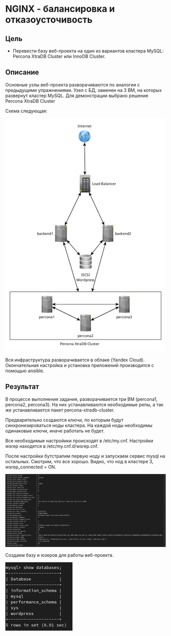 # NGINX - балансировка и отказоусточивость

## Цель

+ Перевести базу веб-проекта на один из вариантов кластера MySQL: Percona XtraDB Cluster или InnoDB Cluster.

## Описание

Основные узлы веб-проекта разворачиваются по аналогии с предыдущими упражнениями. Узел с БД, заменен на 3 ВМ, на которых развернут кластер MySQL. Для демонстрации выбрано решение Percona XtraDB Cluster

Схема следующая:

!['Scheme'](./Image/Scheme.png)

Вся инфраструктура разворачивается в облаке (Yandex Cloud). Окончательная настройка и установка приложений производится с помощью ansible.

## Результат

В процессе выполнения задания, разворачивается три ВМ (percona1, percona2, percona3). На них устанавливаются необходимые репы, а так же устанавливается пакет percona-xtradb-cluster.

Предварительно создаются ключи, по которым будут синхронизироваться ноды кластера. На каждой ноды необходимы одинаковые ключи, иначе работать не будет.

Все необходимые настройики происходят в /etc/my.cnf. Настройки wsrep находятся в /etc/my.cnf.d/wsrep.cnf.

После настройки бутстрапим первую ноду и запускаем сервис mysql на остальных. Смотрим, что все хорошо. Видно, что нод в кластере 3, wsrep_connected = ON.

!['wsrep'](./Image/wsrep.png)

Создаем базу и юзеров для работы веб-проекта.

!['databases'](./Image/database.png)
